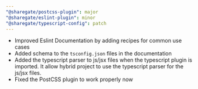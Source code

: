 ```yaml
---
"@sharegate/postcss-plugin": major
"@sharegate/eslint-plugin": minor
"@sharegate/typescript-config": patch
---
```


- Improved Eslint Documentation by adding recipes for common use cases
- Added schema to the `tsconfig.json` files in the documentation
- Added the typescript parser to js/jsx files when the typescript plugin is imported. It allow hybrid project to use the typescript parser for the js/jsx files.
- Fixed the PostCSS plugin to work properly now
